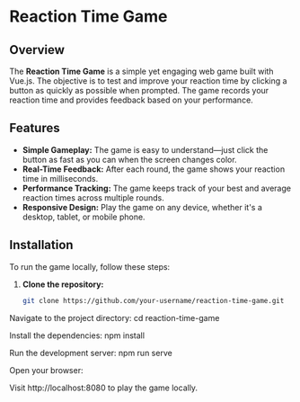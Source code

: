 # Reaction Time Game

## Overview

The **Reaction Time Game** is a simple yet engaging web game built with Vue.js. The objective is to test and improve your reaction time by clicking a button as quickly as possible when prompted. The game records your reaction time and provides feedback based on your performance.

## Features

- **Simple Gameplay:** The game is easy to understand—just click the button as fast as you can when the screen changes color.
- **Real-Time Feedback:** After each round, the game shows your reaction time in milliseconds.
- **Performance Tracking:** The game keeps track of your best and average reaction times across multiple rounds.
- **Responsive Design:** Play the game on any device, whether it's a desktop, tablet, or mobile phone.

## Installation

To run the game locally, follow these steps:

1. **Clone the repository:**

   ```bash
   git clone https://github.com/your-username/reaction-time-game.git

  Navigate to the project directory:
  cd reaction-time-game

 Install the dependencies:
  npm install

  Run the development server:
  npm run serve

Open your browser:

Visit http://localhost:8080 to play the game locally.
```

